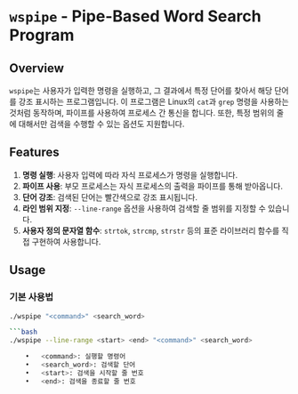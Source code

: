 # `wspipe` - Pipe-Based Word Search Program

## Overview

`wspipe`는 사용자가 입력한 명령을 실행하고, 그 결과에서 특정 단어를 찾아서 해당 단어를 강조 표시하는 프로그램입니다. 이 프로그램은 Linux의 `cat`과 `grep` 명령을 사용하는 것처럼 동작하며, 파이프를 사용하여 프로세스 간 통신을 합니다. 또한, 특정 범위의 줄에 대해서만 검색을 수행할 수 있는 옵션도 지원합니다.

## Features

1. **명령 실행**: 사용자 입력에 따라 자식 프로세스가 명령을 실행합니다.
2. **파이프 사용**: 부모 프로세스는 자식 프로세스의 출력을 파이프를 통해 받아옵니다.
3. **단어 강조**: 검색된 단어는 빨간색으로 강조 표시됩니다.
4. **라인 범위 지정**: `--line-range` 옵션을 사용하여 검색할 줄 범위를 지정할 수 있습니다.
5. **사용자 정의 문자열 함수**: `strtok`, `strcmp`, `strstr` 등의 표준 라이브러리 함수를 직접 구현하여 사용합니다.

## Usage

### 기본 사용법

````bash
./wspipe "<command>" <search_word>

```bash
./wspipe --line-range <start> <end> "<command>" <search_word>

	•	<command>: 실행할 명령어
	•	<search_word>: 검색할 단어
	•	<start>: 검색을 시작할 줄 번호
	•	<end>: 검색을 종료할 줄 번호
````
